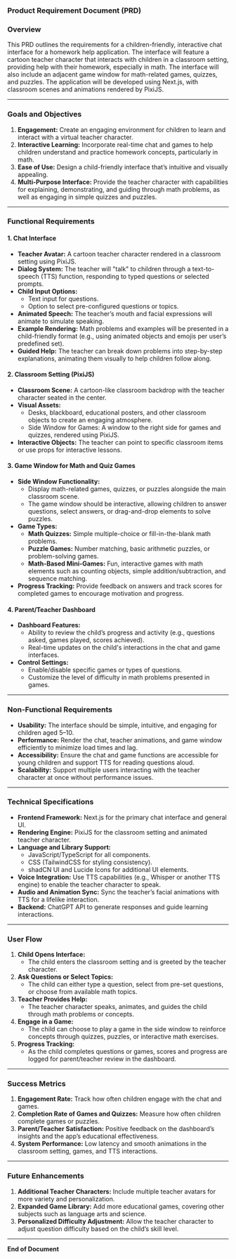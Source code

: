 ### Product Requirement Document (PRD)

### Overview

This PRD outlines the requirements for a children-friendly, interactive chat interface for a homework help application. The interface will feature a cartoon teacher character that interacts with children in a classroom setting, providing help with their homework, especially in math. The interface will also include an adjacent game window for math-related games, quizzes, and puzzles. The application will be developed using Next.js, with classroom scenes and animations rendered by PixiJS.

---

### Goals and Objectives

1. **Engagement:** Create an engaging environment for children to learn and interact with a virtual teacher character.
2. **Interactive Learning:** Incorporate real-time chat and games to help children understand and practice homework concepts, particularly in math.
3. **Ease of Use:** Design a child-friendly interface that’s intuitive and visually appealing.
4. **Multi-Purpose Interface:** Provide the teacher character with capabilities for explaining, demonstrating, and guiding through math problems, as well as engaging in simple quizzes and puzzles.

---

### Functional Requirements

#### 1. **Chat Interface**
   - **Teacher Avatar:** A cartoon teacher character rendered in a classroom setting using PixiJS.
   - **Dialog System:** The teacher will "talk" to children through a text-to-speech (TTS) function, responding to typed questions or selected prompts.
   - **Child Input Options:**
      - Text input for questions.
      - Option to select pre-configured questions or topics.
   - **Animated Speech:** The teacher’s mouth and facial expressions will animate to simulate speaking.
   - **Example Rendering:** Math problems and examples will be presented in a child-friendly format (e.g., using animated objects and emojis per user’s predefined set).
   - **Guided Help:** The teacher can break down problems into step-by-step explanations, animating them visually to help children follow along.

#### 2. **Classroom Setting (PixiJS)**
   - **Classroom Scene:** A cartoon-like classroom backdrop with the teacher character seated in the center.
   - **Visual Assets:**
      - Desks, blackboard, educational posters, and other classroom objects to create an engaging atmosphere.
      - Side Window for Games: A window to the right side for games and quizzes, rendered using PixiJS.
   - **Interactive Objects:** The teacher can point to specific classroom items or use props for interactive lessons.

#### 3. **Game Window for Math and Quiz Games**
   - **Side Window Functionality:**
      - Display math-related games, quizzes, or puzzles alongside the main classroom scene.
      - The game window should be interactive, allowing children to answer questions, select answers, or drag-and-drop elements to solve puzzles.
   - **Game Types:**
      - **Math Quizzes:** Simple multiple-choice or fill-in-the-blank math problems.
      - **Puzzle Games:** Number matching, basic arithmetic puzzles, or problem-solving games.
      - **Math-Based Mini-Games:** Fun, interactive games with math elements such as counting objects, simple addition/subtraction, and sequence matching.
   - **Progress Tracking:** Provide feedback on answers and track scores for completed games to encourage motivation and progress.

#### 4. **Parent/Teacher Dashboard**
   - **Dashboard Features:**
      - Ability to review the child’s progress and activity (e.g., questions asked, games played, scores achieved).
      - Real-time updates on the child's interactions in the chat and game interfaces.
   - **Control Settings:**
      - Enable/disable specific games or types of questions.
      - Customize the level of difficulty in math problems presented in games.

---

### Non-Functional Requirements

- **Usability:** The interface should be simple, intuitive, and engaging for children aged 5–10.
- **Performance:** Render the chat, teacher animations, and game window efficiently to minimize load times and lag.
- **Accessibility:** Ensure the chat and game functions are accessible for young children and support TTS for reading questions aloud.
- **Scalability:** Support multiple users interacting with the teacher character at once without performance issues.

---

### Technical Specifications

- **Frontend Framework:** Next.js for the primary chat interface and general UI.
- **Rendering Engine:** PixiJS for the classroom setting and animated teacher character.
- **Language and Library Support:**
   - JavaScript/TypeScript for all components.
   - CSS (TailwindCSS for styling consistency).
   - shadCN UI and Lucide Icons for additional UI elements.
- **Voice Integration:** Use TTS capabilities (e.g., Whisper or another TTS engine) to enable the teacher character to speak.
- **Audio and Animation Sync:** Sync the teacher’s facial animations with TTS for a lifelike interaction.
- **Backend:** ChatGPT API to generate responses and guide learning interactions.

---

### User Flow

1. **Child Opens Interface:**
   - The child enters the classroom setting and is greeted by the teacher character.
2. **Ask Questions or Select Topics:**
   - The child can either type a question, select from pre-set questions, or choose from available math topics.
3. **Teacher Provides Help:**
   - The teacher character speaks, animates, and guides the child through math problems or concepts.
4. **Engage in a Game:**
   - The child can choose to play a game in the side window to reinforce concepts through quizzes, puzzles, or interactive math exercises.
5. **Progress Tracking:**
   - As the child completes questions or games, scores and progress are logged for parent/teacher review in the dashboard.

---

### Success Metrics

1. **Engagement Rate:** Track how often children engage with the chat and games.
2. **Completion Rate of Games and Quizzes:** Measure how often children complete games or puzzles.
3. **Parent/Teacher Satisfaction:** Positive feedback on the dashboard’s insights and the app’s educational effectiveness.
4. **System Performance:** Low latency and smooth animations in the classroom setting, games, and TTS interactions.

---

### Future Enhancements

1. **Additional Teacher Characters:** Include multiple teacher avatars for more variety and personalization.
2. **Expanded Game Library:** Add more educational games, covering other subjects such as language arts and science.
3. **Personalized Difficulty Adjustment:** Allow the teacher character to adjust question difficulty based on the child’s skill level.

--- 

**End of Document**